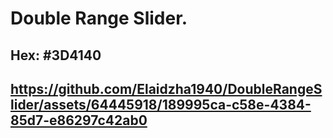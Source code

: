 Double Range Slider.
====================

Hex: #3D4140
------------

https://github.com/Elaidzha1940/DoubleRangeSlider/assets/64445918/189995ca-c58e-4384-85d7-e86297c42ab0
------------
